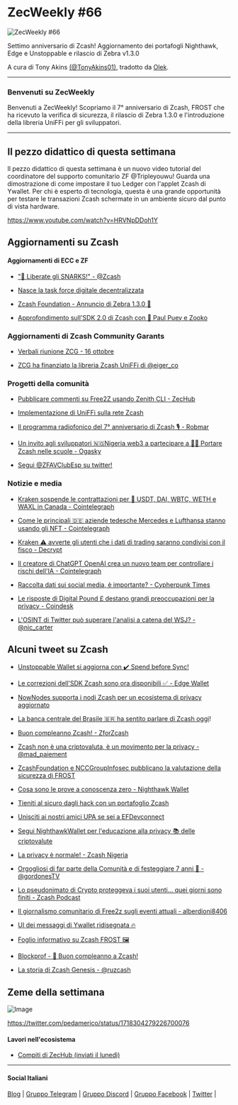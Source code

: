 # ZecWeekly #66

![ZecWeekly #66](https://substackcdn.com/image/fetch/f_auto,q_auto:good,fl_progressive:steep/https%3A%2F%2Fsubstack-post-media.s3.amazonaws.com%2Fpublic%2Fimages%2Ffe467423-a4c6-4add-9379-6bcbd88f9e78_1024x576.gif)

Settimo anniversario di Zcash! Aggiornamento dei portafogli Nighthawk, Edge e Unstoppable e rilascio di Zebra v1.3.0

A cura di Tony Akins [(@TonyAkins01)](https://twitter.com/TonyAkins01), tradotto da [Olek](https://twitter.com/an_Olek).

---

### Benvenuti su ZecWeekly

Benvenuti a ZecWeekly! Scopriamo il 7° anniversario di Zcash, FROST che ha ricevuto la verifica di sicurezza, il rilascio di Zebra 1.3.0 e l'introduzione della libreria UniFFi per gli sviluppatori.

---

## Il pezzo didattico di questa settimana

Il pezzo didattico di questa settimana è un nuovo video tutorial del coordinatore del supporto comunitario ZF @Tripleyouwu!
Guarda una dimostrazione di come impostare il tuo Ledger con l'applet Zcash di Ywallet. Per chi è esperto di tecnologia, questa è una grande opportunità per testare le transazioni Zcash schermate in un ambiente sicuro dal punto di vista hardware.

https://www.youtube.com/watch?v=HRVNpDDoh1Y

## Aggiornamenti su Zcash

#### Aggiornamenti di ECC e ZF

- ["🎂 Liberate gli SNARKS!" - @Zcash](https://twitter.com/zcash/status/1718334126858682543)

- [Nasce la task force digitale decentralizzata](https://twitter.com/ElectricCoinCo/status/1717570088771952811)

- [Zcash Foundation - Annuncio di Zebra 1.3.0 🦓](https://twitter.com/ZcashFoundation/status/1716524342853476576)

- [Approfondimento sull'SDK 2.0 di Zcash con 🎤 Paul Puey e Zooko](https://twitter.com/EdgeWallet/status/1717225509749510336)

### **Aggiornamenti di Zcash Community Garants**

- [Verbali riunione ZCG - 16 ottobre](https://twitter.com/ZcashCommGrants/status/1717556482344907090)

- [ZCG ha finanziato la libreria Zcash UniFFi di @eiger_co](https://twitter.com/ZcashCommGrants/status/1717273970922123392)

### **Progetti della comunità**

- [Pubblicare commenti su Free2Z usando Zenith CLI - ZecHub](https://www.youtube.com/watch?v=HtorP8TJ5vk)

- [Implementazione di UniFFi sulla rete Zcash](https://twitter.com/eiger_co/status/1716801431510851824)

- [Il programma radiofonico del 7° anniversario di Zcash 🎙️ - Robmar](https://twitter.com/robmarn/status/1716863470128222366)

- [Un invito agli sviluppatori 🇳🇬Nigeria web3 a partecipare a 👩‍🏫 Portare Zcash nelle scuole - Ogasky](https://twitter.com/OGA4SKY/status/1718329934572077365)

- [Segui @ZFAVClubEsp su twitter!](https://twitter.com/ZFAVClubEsp)

### Notizie e media

- [Kraken sospende le contrattazioni per 🛑 USDT, DAI, WBTC, WETH e WAXL in Canada - Cointelegraph](https://cointelegraph.com/news/kraken-suspend-trading-usdt-dai-wbtc-weth-and-waxl-stablecoin-canada)

- [Come le principali 🇩🇪 aziende tedesche Mercedes e Lufthansa stanno usando gli NFT - Cointelegraph](https://cointelegraph.com/news/germany-mercedes-lufthansa-nfts)

- [Kraken ⚠️ avverte gli utenti che i dati di trading saranno condivisi con il fisco - Decrypt](https://decrypt.co/203507/kraken-warns-users-bitcoin-trading-data-irs)

- [Il creatore di ChatGPT OpenAI crea un nuovo team per controllare i rischi dell'IA - Cointelegraph](https://cointelegraph.com/news/chatgpt-openai-new-team-ai-risks)

- [Raccolta dati sui social media, è importante? - Cypherpunk Times](https://www.cypherpunktimes.com/social-media-data-collection-does-it-matter/)

- [Le risposte di Digital Pound £ destano grandi preoccupazioni per la privacy - Coindesk](https://www.coindesk.com/policy/2023/10/27/digital-pound-consultation-received-over-50000-responses-with-privacy-a-major-concern)

- [L'OSINT di Twitter può superare l'analisi a catena del WSJ? - @nic_carter](https://twitter.com/nic__carter/status/1717622001014067417)

## Alcuni tweet su Zcash

- [Unstoppable Wallet si aggiorna con ✔️ Spend before Sync!](https://twitter.com/unstoppablebyhs/status/1717515613571096856)

- [Le correzioni dell'SDK Zcash sono ora disponibili ✅ - Edge Wallet](https://twitter.com/EdgeWallet/status/1716530980499128578)

- [NowNodes supporta i nodi Zcash per un ecosistema di privacy aggiornato](https://twitter.com/NOWNodes/status/1716463761777680713)

- [La banca centrale del Brasile 🇧🇷 ha sentito parlare di Zcash oggi](https://twitter.com/anarchychains/status/1717288641288921272)!

- [Buon compleanno Zcash! - ZforZcash](https://twitter.com/ZforZcash/status/1718085318543376404)

- [Zcash non è una criptovaluta, è un movimento per la privacy - @mad_paiement](https://twitter.com/mad_paiement/status/1718246736957731089)

- [ZcashFoundation e NCCGroupInfosec pubblicano la valutazione della sicurezza di FROST](https://twitter.com/ZcashFoundation/status/1716849796315512935)

- [Cosa sono le prove a conoscenza zero - Nighthawk Wallet](https://twitter.com/NighthawkWallet/status/1717730883933806958)

- [Tieniti al sicuro dagli hack con un portafoglio Zcash](https://twitter.com/NighthawkWallet/status/1717007699592851702)

- [Unisciti ai nostri amici UPA se sei a EFDevconnect](https://twitter.com/ElectricCoinCo/status/1716886693444530195)

- [Segui NighthawkWallet per l'educazione alla privacy 📚 delle criptovalute](https://twitter.com/NighthawkWallet/status/1716625185623728248)

- [La privacy è normale! - Zcash Nigeria](https://twitter.com/ZcashNigeria/status/1716755151497707660)

- [Orgogliosi di far parte della Comunità e di festeggiare 7 anni 🎉 - @gordonesTV](https://twitter.com/gordonesTV/status/1718601403956887691)

- [Lo pseudonimato di Crypto proteggeva i suoi utenti... quei giorni sono finiti - Zcash Podcast](https://twitter.com/TheDesertLynx/status/1717629225023205811)

- [Il giornalismo comunitario di Free2z sugli eventi attuali - alberdioni8406](https://twitter.com/alberdioni8406_/status/1718578406676210031)

- [UI dei messaggi di Ywallet ridisegnata 🔥](https://twitter.com/hhanh072/status/1717338219996672113)

- [Foglio informativo su Zcash FROST 🖼️](https://twitter.com/ZecHub/status/1716930299140169764)

- [Blockprof - 🦓 Buon compleanno a Zcash!](https://twitter.com/JWVerret/status/1718451347517751702)

- [La storia di Zcash Genesis - @ruzcash](https://twitter.com/ruzcash/status/1718200984504070519)

## Zeme della settimana

![Image](https://substackcdn.com/image/fetch/f_auto,q_auto:good,fl_progressive:steep/https%3A%2F%2Fsubstack-post-media.s3.amazonaws.com%2Fpublic%2Fimages%2F0b4b2fff-895c-4d0c-9bd5-6a75c7638c6a_768x768.png)

<https://twitter.com/pedamerico/status/1718304279226700076>

#### Lavori nell'ecosistema

- [Compiti di ZecHub (inviati il lunedì)](https://dework.zechub.org/)

---

#### Social Italiani

[Blog](https://zcashitalia.com/) | [Gruppo Telegram](https://t.me/zcashita) | [Gruppo Discord](https://discord.com/channels/978714252934258779/1091806217359347802) | [Gruppo Facebook](https://www.facebook.com/groups/zecitalia) | [Twitter](https://twitter.com/InsideZcash) |
